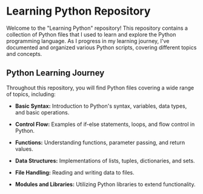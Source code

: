 # Learning Python Repository

Welcome to the "Learning Python" repository! This repository contains a collection of Python files that I used to learn and explore the Python programming language. As I progress in my learning journey, I've documented and organized various Python scripts, covering different topics and concepts.

## Python Learning Journey

Throughout this repository, you will find Python files covering a wide range of topics, including:

- **Basic Syntax:** Introduction to Python's syntax, variables, data types, and basic operations.

- **Control Flow:** Examples of if-else statements, loops, and flow control in Python.

- **Functions:** Understanding functions, parameter passing, and return values.

- **Data Structures:** Implementations of lists, tuples, dictionaries, and sets.

- **File Handling:** Reading and writing data to files.

- **Modules and Libraries:** Utilizing Python libraries to extend functionality.

